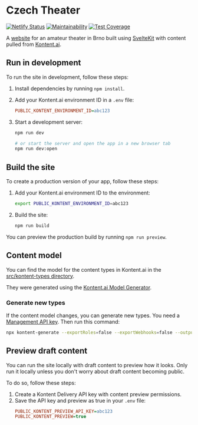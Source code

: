 # Czech Theater

[![Netlify Status](https://api.netlify.com/api/v1/badges/b97fa77c-f82d-410f-8aee-c4c9f0f6f8b7/deploy-status)](https://app.netlify.com/sites/czechtheater/deploys)
[![Maintainability](https://api.codeclimate.com/v1/badges/b94c000265e7e4214395/maintainability)](https://codeclimate.com/github/CollierCZ/czechtheater/maintainability)
[![Test Coverage](https://api.codeclimate.com/v1/badges/b94c000265e7e4214395/test_coverage)](https://codeclimate.com/github/CollierCZ/czechtheater/test_coverage)

A [website](https://czechtheater.cz) for an amateur theater in Brno built using [SvelteKit](https://kit.svelte.dev/) with content pulled from [Kontent.ai](https://kontent.ai).

## Run in development

To run the site in development, follow these steps:

1. Install dependencies by running `npm install`.

2. Add your Kontent.ai environment ID in a `.env` file:

   ```ini
   PUBLIC_KONTENT_ENVIRONMENT_ID=abc123
   ```

3. Start a development server:

   ```bash
   npm run dev

   # or start the server and open the app in a new browser tab
   npm run dev:open
   ```

## Build the site

To create a production version of your app, follow these steps:

1. Add your Kontent.ai environment ID to the environment:

   ```bash
   export PUBLIC_KONTENT_ENVIRONMENT_ID=abc123
   ```

2. Build the site:

   ```bash
   npm run build
   ```

You can preview the production build by running `npm run preview`.

## Content model

You can find the model for the content types in Kontent.ai in the [src/kontent-types directory](./src/kontent-types).

They were generated using the [Kontent.ai Model Generator](https://github.com/kontent-ai/model-generator-js).

### Generate new types

If the content model changes, you can generate new types.
You need a [Management API key](https://kontent.ai/learn/docs/apis/openapi/management-api-v2/#tag/API-keys).
Then run this command:

```bash
npx kontent-generate --exportRoles=false --exportWebhooks=false --outputDir=./src/kontent-types --environmentId=<ENVIRONMENT_ID> --apiKey=<API_KEY>
```

## Preview draft content

You can run the site locally with draft content to preview how it looks.
Only run it locally unless you don't worry about draft content becoming public.

To do so, follow these steps:

1. Create a Kontent Delivery API key with content preview permissions.
2. Save the API key and preview as true in your `.env` file:
   ```ini
   PUBLIC_KONTENT_PREVIEW_API_KEY=abc123
   PUBLIC_KONTENT_PREVIEW=true
   ```
